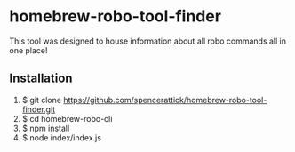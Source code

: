 # homebrew-robo-tool-finder

This tool was designed to house information about all robo commands all in one place!

## Installation

1. $ git clone https://github.com/spencerattick/homebrew-robo-tool-finder.git
2. $ cd homebrew-robo-cli
3. $ npm install
4. $ node index/index.js
